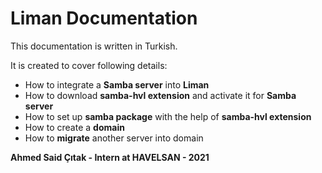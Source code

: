 # Liman Documentation
This documentation is written in Turkish.

It is created to cover following details:
- How to integrate a **Samba server** into **Liman**
- How to download **samba-hvl extension** and activate it for **Samba server**
- How to set up **samba package** with the help of **samba-hvl extension**
- How to create a **domain**
- How to **migrate** another server into domain

**Ahmed Said Çıtak - Intern at HAVELSAN - 2021**
